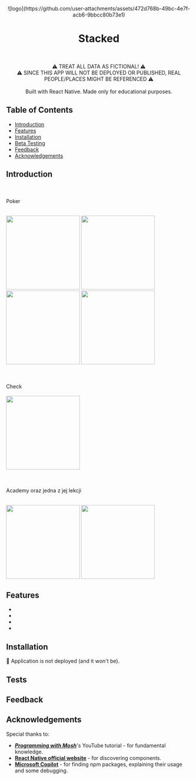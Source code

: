 <p align="center">
  ![logo](https://github.com/user-attachments/assets/472d768b-49bc-4e7f-acb6-9bbcc80b73e1)
</p>
<h1 align="center"> Stacked </h1> <br>


<p align="center">
  ⚠ TREAT ALL DATA AS FICTIONAL! ⚠<br>⚠ SINCE THIS APP WILL NOT BE DEPLOYED OR PUBLISHED, REAL PEOPLE/PLACES MIGHT BE REFERENCED ⚠
  <br><br>
  Built with React Native. Made only for educational purposes.
</p>

## Table of Contents

- [Introduction](#introduction)
- [Features](#features)
- [Installation](#installation)
- [Beta Testing](#tests)
- [Feedback](#feedback)
- [Acknowledgements](#acknowledgements)

## Introduction

<br><br>
Poker
<br><br>

<img src="https://github.com/user-attachments/assets/21caca99-46ce-4ed9-aa13-d3a1e053426c" width="200" />
<img src="https://github.com/user-attachments/assets/665fa561-16d3-4321-b52c-a17c1ff2a702" width="200" />
<img src="https://github.com/user-attachments/assets/48e04bd7-d724-42d7-85fb-84efd44e9725" width="200" />
<img src="https://github.com/user-attachments/assets/70b02e5f-2143-4335-adbb-d15b427960e0" width="200" />

<br><br>
Check
<br><br>
<img src="https://github.com/user-attachments/assets/46247702-bb58-46a5-85b2-0f17b119ee2c" width="200" />

<br><br>
Academy oraz jedna z jej lekcji
<br><br>

<img src="https://github.com/user-attachments/assets/918b3004-095d-455f-b6fd-f713ea6a54d2" width="200" />
<img src="https://github.com/user-attachments/assets/c141dd49-e8ac-4df1-9e32-2b1a95e3bec0" width="200" />

<!-- tu se opisz po krotce  ->  chat gpt to zrobi -->


## Features
<ul>
  <li></li>
  
  <li></li>
  
  <li></li>
  
  <li></li>
</ul>


## Installation

  🛑 Application is not deployed (and it won't be).

## Tests

  

## Feedback

  

## Acknowledgements

  Special thanks to:
    <ul>
      <li><i><b><a href="https://www.youtube.com/watch?v=0-S5a0eXPoc&">Programming with Mosh</a></b></i>'s YouTube tutorial - for fundamental knowledge.</li>
      <li><b><a href="https://reactnative.dev/docs/components-and-apis">React Native official website</a></b> - for discovering components.</li>
      <li><b><a href="https://copilot.microsoft.com">Microsoft Copilot</a></b> - for finding npm packages, explaining their usage and some debugging.</li>
    </ul>



    
  

